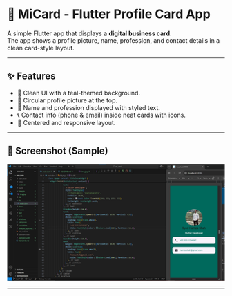 # 🪪 MiCard - Flutter Profile Card App

A simple Flutter app that displays a **digital business card**.  
The app shows a profile picture, name, profession, and contact details in a clean card-style layout.

---

## ✨ Features

- 🎨 Clean UI with a teal-themed background.
- 👤 Circular profile picture at the top.
- 📝 Name and profession displayed with styled text.
- 📞 Contact info (phone & email) inside neat cards with icons.
- 📐 Centered and responsive layout.

---

## 📸 Screenshot (Sample)

![alt text](card.png)

---

